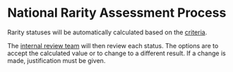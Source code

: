 # National Rarity Assessment Process

Rarity statuses will be automatically calculated based on the [criteria](../../regional_rarity.md).

The [internal review team](../../glossary.md#internal-review-team) will then review each status. The options are to accept the calculated value or to change to a different result. If a change is made, justification must be given.